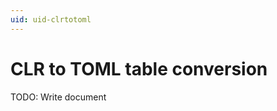 ```yaml
---
uid: uid-clrtotoml
---
```


CLR to TOML table conversion
====================================

TODO: Write document